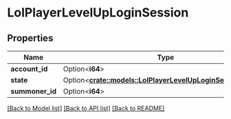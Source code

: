 # LolPlayerLevelUpLoginSession

## Properties

Name | Type | Description | Notes
------------ | ------------- | ------------- | -------------
**account_id** | Option<**i64**> |  | [optional]
**state** | Option<[**crate::models::LolPlayerLevelUpLoginSessionStates**](LolPlayerLevelUpLoginSessionStates.md)> |  | [optional]
**summoner_id** | Option<**i64**> |  | [optional]

[[Back to Model list]](../README.md#documentation-for-models) [[Back to API list]](../README.md#documentation-for-api-endpoints) [[Back to README]](../README.md)


